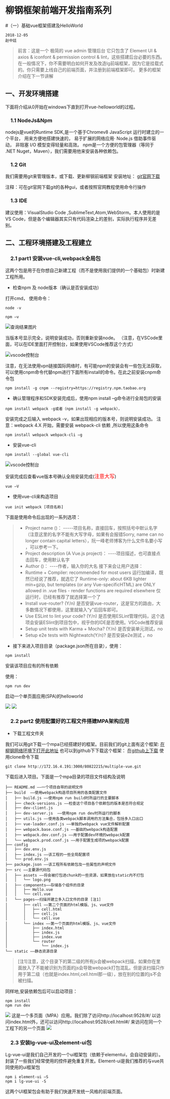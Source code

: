 柳钢框架前端开发指南系列
===========
#（一）基础vue框架搭建及HelloWorld

    2018-12-05
    赵中廷


> 前言：这是一个 极简的 vue admin 管理后台 它只包含了 Element UI & axios & iconfont & permission control & lint，这些搭建后台必要的东西。在一般情况下，你不需要明白如何开发及改造lg前端框架，因为它是挂载式的。你只需要上线自己的前端页面，并注册到前端框架即可。
更多的框架介绍在下一节讲解
>

## 一、开发环境搭建



下面将介绍从0开始在windows下直到打开vue-helloworld的过程。


### &emsp;1.1	NodeJs&Npm
nodejs是vue的Runtime SDK,是一个基于Chromev8 JavaScript 运行时建立的一个平台， 用来方便地搭建快速的， 易于扩展的网络应用· Node.js 借助事件驱动， 非阻塞 I/O 模型变得轻量和高效。
npm是一个方便的包管理器（等同于 \.NET Nuget，Maven），我们需要用他来安装各种依赖包。

### &emsp;1.2 Git
我们需要用git来管理版本，或下载、更新柳钢前端框架
安装地址：
[git官网下载](https://git-scm.com/download/win)

注释：可在git官网下载git的各种gui，或者按照官网教程使用命令行操作


### &emsp;1.3 IDE
建议使用：VisualStudio Code ,SublimeText,Atom,WebStorm。本人使用的是VS Code，但是各个编辑器其实只有代码渲染上的差别，实际执行程序并无差别。
## 二、工程环境搭建及工程建立
### &emsp;2.1 part1	安装vue-cli,webpack全局包
这两个包是用于在你想自己新建工程（而不是使用我们提供的一个基础包）时新建工程所用。
+ 检查npm 及 node版本（确认是否安装成功）

打开cmd， 使用命令：
```
node -v
```
```
npm –v
```

![查询结果图片](/static/doc/intro1/pic/1.png)

当版本号显示完全，说明安装成功，否则重新安装node。
（注意，在VSCode里面，可以在IDE里面打开控制台，如果使用VSCode推荐这个方式）

![vscode控制台](/static/doc/intro1/pic/2.png)

注意，在无法使用vpn链接国际网络时，有可能npm的安装会有一些包无法获取，可以使用cnpm命令代替npm进行下面所有install的命令。在此之前安装cnpm命令包
```
npm install -g cnpm --registry=https://registry.npm.taobao.org
```
+ 确认管理程序和SDK安装完成后，使用npm install –g命令进行全局包的安装

```
npm install webpack -g或者（npm install -g webpack），
```
安装完成之后输入 webpack -v，如果出现相应的版本号，则说明安装成功。
注意：webpack 4.X 开始，需要安装 webpack-cli 依赖 ,所以使用这条命令
```
npm install webpack webpack-cli –g
```
+ 安装vue-cli

```
npm install --global vue-cli
```

![vscode控制台](/static/doc/intro1/pic/3.png)

安装完成后查看vue版本号确认全局安装完成(<font color=red size=3>注意大写</font>)
```
vue –V
```
+ 使用vue-cli来构造项目

```
vue init webpack [项目名称]
```
下面是使用命令后出现的一系列选项：
>+ Project name ()： -----项目名称，直接回车，按照括号中默认名字（注意这里的名字不能有大写字母，如果有会报错Sorry, name can no longer contain capital letters），阮一峰老师博客为什么文件名要小写 ，可以参考一下。
>+ Project description (A Vue.js project)： ----项目描述，也可直接点击回车，使用默认名字
>+ Author ()： ----作者，输入你的大名
接下来会让用户选择：
>+ Runtime + Compiler: recommended for most users 运行加编译，既然已经说了推荐，就选它了
Runtime-only: about 6KB lighter min+gzip, but templates (or any Vue-specificHTML) are ONLY allowed in .vue files - render functions are required elsewhere 仅运行时，已经有推荐了就选择第一个了
>+ Install vue-router? (Y/n) 是否安装vue-router，这是官方的路由，大多数情况下都使用，这里就输入“y”后回车即可。
>+ Use ESLint to lint your code? (Y/n) 是否使用ESLint管理代码，这个选项会安装ESlint到项目包中，视乎你的IDE是否使用。VSCode推荐安装 
>+ Setup unit tests with Karma + Mocha? (Y/n) 是否安装单元测试，no
>+ Setup e2e tests with Nightwatch(Y/n)? 是否安装e2e测试 ，no 

+ 接下来进入项目目录（package.json所在目录），使用：

```
npm install
```
安装该项目应有的所有依赖

使用：
```
npm run dev
```
启动一个单页面应用(SPA)的helloworld

![](/static/doc/intro1/pic/4.png)
![](/static/doc/intro1/pic/5.png)

### &emsp;2.2 part2	使用配置好的工程文件搭建MPA架构应用
+ 下载工程文件夹

我们可以用git下载一个mpa已经搭建好的框架。目前我们的git上面有这个框架:
[在柳钢网络环境下打开此地址](http://172.16.4.191:3000/80822215/multiple-vue.git)
也可以到github下下载这个框架：
[在github上下载](https://github.com/zztdandan/multiple-vue-page.git)
使用clone命令下载
```
git clone http://172.16.4.191:3000/80822215/multiple-vue.git
```
下载后进入项目。下面是一个mpa目录的项目文件结构及说明

    ├── README.md ——一个项目自带的说明文件
    ├── build  ——使用webpack构造项目所用的各类配置文件
    │   ├── build.js ——使用npm run build时所运行的主要脚本
    │   ├── check-versions.js ——检查这个项目各个依赖包的版本是否符合规定
    │   ├── dev-client.js 
    │   ├── dev-server.js  ——使用npm run dev时所运行的脚本
    │   ├── utils.js ——使用各类webpack脚本调用的方法集合，包括多入口出口
    │   ├── vue-loader.conf.js ——单独的webpack vue文件解析配置
    │   ├── webpack.base.conf.js ——基础的webpack构造配置
    │   ├── webpack.dev.conf.js ——用于配置dev环境的webpack配置
    │   └── webpack.prod.conf.js ——用于配置生成项的webpack配置
    ├── config  
    │   ├── dev.env.js
    │   ├── index.js ——该工程的一些全局配置项
    │   └── prod.env.js
    ├── package.json ——该工程所有依赖包及一些属性的声明文件
    ├── src ——主要源代码包
    │   ├── assets ——将会被打包进chunk的一些资源，如果放在static内不打包
    │   │   └── logo.png
    │   ├── components——存储各个组件的目录
    │   │   ├── Hello.vue
    │   │   └── cell.vue
    │   └── pages——扫描并建立多入口文件的目录 [注1]
    │       ├── cell ——第二个页面的html模版、js、vue文件
    │       │   ├── cell.html
    │       │   ├── cell.js
    │       │   └── cell.vue
    │       └── index ——第一个页面的html模版、js、vue文件
    │           ├── index.html
    │           ├── index.js
    │           ├── index.vue
    │           └── router
    │               └── index.js
    └── static ——静态资源目录

>[注1]注意，这个目录下的第二级的所有js会被webpack扫描，如果你在里面放入了不能被识别为页面的js会导致webpack打包混乱。但是该扫描只作用于第二级（也就是index.html,cell.html那一级），放在别的位置的js不会被扫描。


同样地,安装依赖包后可以启动项目：
```
npm install
npm run dev
```
![](/static/doc/intro1/pic/6.png)
这是一个多页面（MPA）应用。我们除了访问http://localhost:9528/#/ 以访问index.html外，还可以访问http://localhost:9528/cell.html#/ 来访问在同一个工程下的另一个页面
![](/static/doc/intro1/pic/7.png)


### &emsp;2.3	安装lg-vue-ui及element-ui包
Lg-vue-ui是我们自己开发的一个ui框架包（依赖于elementui，会自动安装的）。封装了一些我们经常使用的控件避免重复开发。Element-ui是我们推荐的与vue共同使用的ui框架包
```
npm i element-ui –S
npm i lg-vue-ui -S
```
这两个UI框架包会有助于我们快速开发统一风格的前端页面。

